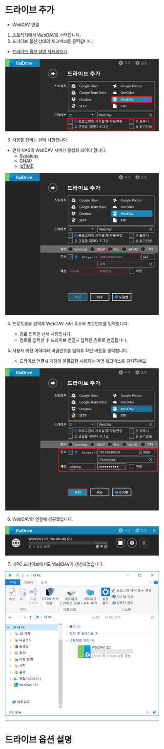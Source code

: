 # 드라이브 추가  

- WebDAV 연결  


1. 스토리지에서 WebDAV를 선택합니다.  
2. 드라이브 옵션 상태의 체크박스를 클릭합니다.  
- [드라이브 옵션 설명 자세히보기](https://github.com/bin1006/test/blob/master/google_drive.md#%EB%93%9C%EB%9D%BC%EC%9D%B4%EB%B8%8C-%EC%98%B5%EC%85%98-%EC%84%A4%EB%AA%85)


![webdav_01](/webdav_01.PNG?raw=true)  


3. 사용할 장비는 선택 사항입니다.  
 
- 먼저 NAS의 WebDAV 서버가 활성화 되어야 합니다.  
  - [Synology](https://www.synology.com/ko-kr/knowledgebase/DSM/tutorial/File_Sharing/How_to_access_files_on_Synology_NAS_with_WebDAV)  
  - [QNAP](https://www.qnap.com/ko-kr/how-to/tutorial/article/webdav%EB%A5%BC-%EC%9D%B4%EC%9A%A9%ED%95%9C-qnap-%EC%9B%90%EA%B2%A9-%EC%95%A1%EC%84%B8%EC%8A%A4)  
  - [ipTIME](http://iptime.com/iptime/?page_id=67&pageid=1&mod=document&keyword=raidrive&x=22&y=15&uid=18934)  
      
![synology_01](/synology_01.PNG?raw=true)  
   
   
4. 프로토콜을 선택후 WebDAV 서버 주소와 포트번호를 입력합니다.  
   - 경로 입력은 선택 사항입니다.
   - 경로를 입력한 후 드라이브 연결시 입력된 경로로 연결됩니다.  
   
5. 사용자 계정 아이디와 비밀번호를 입력후 확인 버튼을 클릭합니다.  
   - 드라이브 연결시 계정이 불필요한 사용자는 익명 체크박스를 클릭하세요.  
     
![synology_02](/synology_02.PNG?raw=true)  


6. WebDAV와 연결에 성공했습니다.  

![synology_03](/synology_03.png?raw=true)  


7. 내PC 드라이브에서도 WebDAV가 생성되었습니다.  

![synology_05](/synology_05.PNG?raw=true)  


---  


# 드라이브 옵션 설명  


